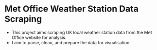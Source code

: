 # **Met Office Weather Station Data Scraping**

- This project aims scraping UK local weather station data from the Met Office website for analysis.
- I aim to parse, clean, and prepare the data for visualisation.
